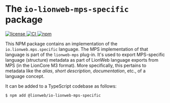 # The `io-lionweb-mps-specific` package

[![license](https://img.shields.io/badge/License-Apache%202.0-green.svg?style=flat)
](./LICENSE)
[![CI](https://github.com/LionWeb-io/lionweb-typescript/actions/workflows/test.yaml/badge.svg)
](https://github.com/LionWeb-io/lionweb-typescript/actions/workflows/test.yaml)
[![npm](https://img.shields.io/npm/v/%40lionweb%2Fio-lionweb-mps-specific?label=%40lionweb%2Fio-lionweb-mps-specific)
](https://www.npmjs.com/package/@lionweb/io-lionweb-mps-specific)

This NPM package contains an implementation of the `io.lionweb.mps.specific` language.
The MPS implementation of that language is part of the `lionweb-mps` plug-in.
It's used to export MPS-specific language (structure) metadata as part of LionWeb language exports from MPS (in the LionCore M3 format).
More specifically, this pertains to metadata like the *alias*, *short description*, *documentation*, etc., of a language concept.

It can be added to a TypeScript codebase as follows:

```shell
$ npm add @lionweb/io-lionweb-mps-specific
```

